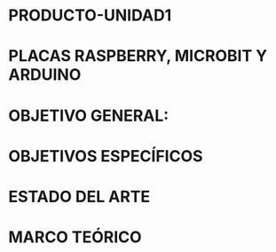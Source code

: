# PRODUCTO-UNIDAD1
# PLACAS RASPBERRY, MICROBIT Y ARDUINO


# OBJETIVO GENERAL:



# OBJETIVOS ESPECÍFICOS


# ESTADO DEL ARTE




# MARCO TEÓRICO




